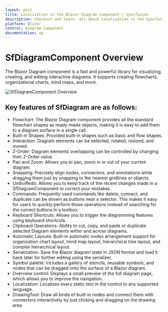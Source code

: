 ```yaml
---
layout: post
title: Localization in the Blazor Diagram Component | Syncfusion
description: Checkout and learn  all about Localization in the Syncfusion Blazor Diagram component and much more.
platform: Blazor
control: Diagram Component
documentation: ug
---
```


# SfDiagramComponent Overview
 The Blazor Diagram component is a fast and powerful library for visualizing, creating, and editing interactive diagrams. It supports creating flowcharts, organizational charts, mind maps, and more.

 ![SfDiagramComponent Overview](../images/flowchart.png)

## Key features of SfDiagram are as follows:

* Flowchart: The Blazor Diagram component provides all the standard flowchart shapes as ready-made objects, making it is easy to add them to a diagram surface in a single call.
* Built-in Shapes: Provided built-in shapes such as basic and flow shapes.
* Interaction: Diagram elements can be selected, rotated, resized, and moved.
* Z-Order: Diagram elements overlapping can be controlled by changing their Z-Order value.
* Pan and Zoom: Allows you to pan, zoom in or out of your current diagram.
* Snapping: Precisely align nodes, connectors, and annotations while dragging them just by snapping to the nearest gridlines or objects.
* Undo/Redo: Allows you to keep track of the recent changes made in a SfDiagramComponent to correct your mistakes.
* Commands: Frequently used commands like delete, connect, and duplicate can be shown as buttons near a selector. This makes it easy for users to quickly perform those operations instead of searching for the correct buttons in a toolbox.
* Keyboard Shortcuts: Allows you to trigger the diagramming features using keyboard shortcuts.
* Clipboard Operations: Ability to cut, copy, and paste or duplicate selected Diagram elements within and across diagrams.
* Automatic Layouts: Built-in automatic nodes arrangement support for organization chart layout, mind map layout, hierarchical tree layout, and complex hierarchical layout.
* Serialization: Save the Blazor diagram state in JSON format and load it back later for further editing using the serializer.
* Symbol palette: Includes a gallery of stencils, reusable symbols, and nodes that can be dragged onto the surface of a Blazor diagram.
* Overview control: Displays a small preview of the full diagram page, which allows you to improve the navigation.
* Localization: Localizes every static text in the control to any supported language.
* DrawingTool: Draw all kinds of built-in nodes and connect them with connectors interactively by just clicking and dragging on the drawing area.